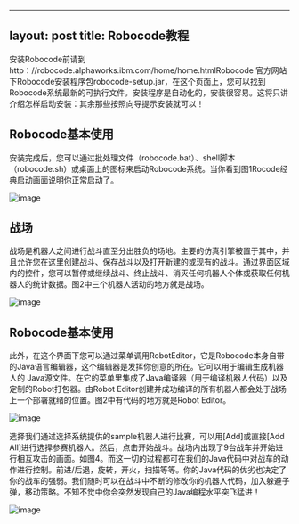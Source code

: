 
---
layout: post
title: Robocode教程
---

安装Robocode前请到 http：//robocode.alphaworks.ibm.com/home/home.htmlRobocode 官方网站下Robocode安装程序包robocode-setup.jar，在这个页面上，您可以找到Robocode系统最新的可执行文件。安装程序是自动化的，安装很容易。这将只讲介绍怎样启动安装：其余那些按照向导提示安装就可以！

Robocode基本使用
---------

安装完成后，您可以通过批处理文件（robocode.bat）、shell脚本（robocode.sh）或桌面上的图标来启动Robocode系统。当你看到图1Rocode经典启动画面说明你正常启动了。

![image](https://user-images.githubusercontent.com/49384753/164959148-6f52b580-ca2e-4494-a697-f62230bd6992.png)


战场
---------

战场是机器人之间进行战斗直至分出胜负的场地。主要的仿真引擎被置于其中，并且允许您在这里创建战斗、保存战斗以及打开新建的或现有的战斗。通过界面区域内的控件，您可以暂停或继续战斗、终止战斗、消灭任何机器人个体或获取任何机器人的统计数据。图2中三个机器人活动的地方就是战场。

![image](https://user-images.githubusercontent.com/49384753/164959173-f31f79c3-18c3-4ae6-846e-bf5779753407.png)

Robocode基本使用
---------

此外，在这个界面下您可以通过菜单调用RobotEditor，它是Robocode本身自带的Java语言编辑器，这个编辑器是发挥你创意的所在。它可以用于编辑生成机器人的 Java源文件。在它的菜单里集成了Java编译器（用于编译机器人代码）以及定制的Robot打包器。由Robot Editor创建并成功编译的所有机器人都会处于战场上一个部署就绪的位置。图2中有代码的地方就是Robot Editor。

![image](https://user-images.githubusercontent.com/49384753/164959206-09040fdf-dd23-4028-8ef3-68a3a14ded4d.png)

选择我们通过选择系统提供的sample机器人进行比赛，可以用[Add]或直接[Add All]进行选择参赛机器人。然后，点击开始战斗。战场内出现了9台战车并开始进行相互攻击的画面。如图4。而这一切的过程都可在我们的Java代码中对战车的动作进行控制。前进/后退，旋转，开火，扫描等等。你的Java代码的优劣也决定了你的战车的强弱。我们随时可以在战斗中不断的修改你的机器人代码，加入躲避子弹，移动策略。不知不觉中你会突然发现自己的Java编程水平突飞猛进！

![image](https://user-images.githubusercontent.com/49384753/164959240-02b46d46-5098-4bda-abb1-ee8fe9b2a63c.png)
